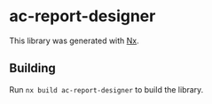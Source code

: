 # ac-report-designer

This library was generated with [Nx](https://nx.dev).

## Building

Run `nx build ac-report-designer` to build the library.
